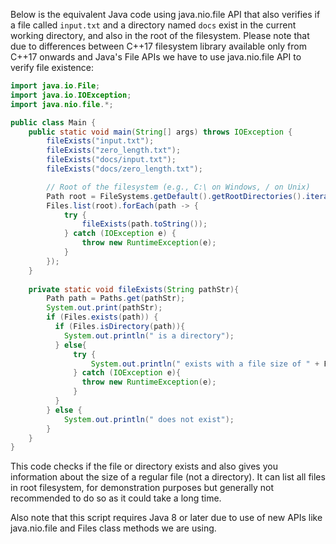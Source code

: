 Below is the equivalent Java code using java.nio.file API that also verifies if a file called `input.txt` and a directory named `docs` exist in the current working directory, and also in the root of the filesystem. Please note that due to differences between C++17 filesystem library available only from C++17 onwards and Java's File APIs we have to use java.nio.file API to verify file existence:

```java
import java.io.File;
import java.io.IOException;
import java.nio.file.*;

public class Main {
    public static void main(String[] args) throws IOException {
        fileExists("input.txt");
        fileExists("zero_length.txt");
        fileExists("docs/input.txt");
        fileExists("docs/zero_length.txt");

        // Root of the filesystem (e.g., C:\ on Windows, / on Unix)
        Path root = FileSystems.getDefault().getRootDirectories().iterator().next();
        Files.list(root).forEach(path -> {
            try {
                fileExists(path.toString());
            } catch (IOException e) {
                throw new RuntimeException(e);
            }
        });
    }
    
    private static void fileExists(String pathStr){
        Path path = Paths.get(pathStr);
        System.out.print(pathStr);
        if (Files.exists(path)) {
          if (Files.isDirectory(path)){
            System.out.println(" is a directory");
          } else{
              try {
                  System.out.println(" exists with a file size of " + Files.size(path) + " bytes.");
              } catch (IOException e){
                throw new RuntimeException(e);  
              } 
          }
        } else {
            System.out.println(" does not exist");
        }
    }
}
```

This code checks if the file or directory exists and also gives you information about the size of a regular file (not a directory). It can list all files in root filesystem, for demonstration purposes but generally not recommended to do so as it could take a long time. 

Also note that this script requires Java 8 or later due to use of new APIs like java.nio.file and Files class methods we are using.

